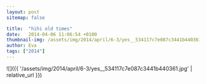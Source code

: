 ```yaml
---
layout: post
sitemap: false

title:  "hihi old times"
date:   2014-04-06 11:06:54 +0100
thumbnail-img: /assets/img/2014/april/6-3/yes__534117c7e087c3441b440361.jpg
author: Eva
tags: ["2014"]
---
```




![]({{ '/assets/img/2014/april/6-3/yes__534117c7e087c3441b440361.jpg'  | relative_url }})

